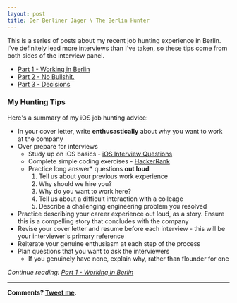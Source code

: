 ```yaml
---
layout: post
title: Der Berliner Jäger \ The Berlin Hunter
---
```


This is a series of posts about my recent job hunting experience in Berlin. I've definitely lead more interviews than I've taken, so these tips come from both sides of the interview panel.

- [Part 1 - Working in Berlin](http://kenthumphries.github.io/Der-Berliner-Jager-Part-1/)
- [Part 2 - No Bullshit.](http://kenthumphries.github.io/Der-Berliner-Jager-Part-2/)
- [Part 3 - Decisions](http://kenthumphries.github.io/Der-Berliner-Jager-Part-3/)

### My Hunting Tips
Here's a summary of my iOS job hunting advice:

- In your cover letter, write **enthusastically** about why you want to work at the company
- Over prepare for interviews
	- Study up on iOS basics - [iOS Interview Questions](https://medium.com/@duruldalkanat/ios-interview-questions-13840247a57a)
	- Complete simple coding exercises - [HackerRank](hackerrank.com)
	- Practice long answer* questions **out loud**
		1. Tell us about your previous work experience
		2. Why should we hire you?
		2. Why do you want to work here?
		3. Tell us about a difficult interaction with a colleage
		4. Describe a challenging engineering problem you resolved
- Practice describing your career experience out loud, as a story. Ensure this is a compelling story that concludes with the company
- Revise your cover letter and resume before each interview - this will be your interviewer's primary reference
- Reiterate your genuine enthusiasm at each step of the process
- Plan questions that you want to ask the interviewers
	- If you genuinely have none, explain why, rather than flounder for one

*Continue reading: [Part 1 - Working in Berlin](http://kenthumphries.github.io/Der-Berliner-Jager-Part-1/)*

-----

**Comments? [Tweet me](https://twitter.com/kentios).**
